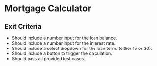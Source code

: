 # Mortgage Calculator

## Exit Criteria

- Should include a number input for the loan balance.
- Should include a number input for the interest rate.
- Should include a select dropdown for the loan term. (either 15 or 30).
- Should include a button to trigger the calculation.
- Should pass all provided test cases.